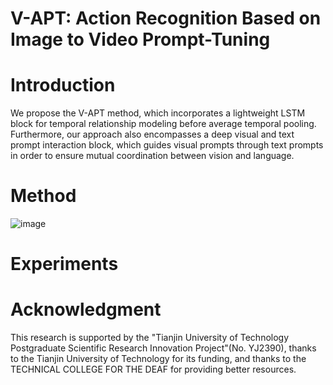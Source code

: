 # V-APT: Action Recognition Based on Image to Video Prompt-Tuning

# Introduction
We propose the V-APT method, which incorporates a lightweight LSTM block for temporal relationship modeling before average temporal pooling. Furthermore, our approach also encompasses a deep visual and text prompt interaction block, which guides visual prompts through text prompts in order to ensure mutual coordination between vision and language.

# Method
![image](https://github.com/JiangjiangLan/V-APT/assets/73203790/bd8267b8-8b97-4ccb-98fa-20a7e2e7fc9e)

# Experiments




# Acknowledgment

This research is supported by the "Tianjin University of Technology Postgraduate Scientific Research Innovation Project"(No. YJ2390), thanks to the Tianjin University of Technology for its funding, and thanks to the TECHNICAL COLLEGE FOR THE DEAF for providing better resources.
